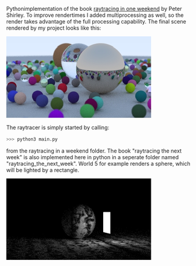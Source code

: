 Pythonimplementation of the book [raytracing in one weekend](https://raytracing.github.io/books/RayTracingInOneWeekend.html) by Peter Shirley. To improve rendertimes I added multiprocessing as well, so the render takes advantage of the full processing capability. The final scene rendered by my project looks like this:

![](https://github.com/mk2510/ray_tracing_project/blob/main/image.jpg)

The raytracer is simply started by calling:

```python
>>> python3 main.py
```
from the raytracing in a weekend folder.
The book "raytracing the next week" is also implemented here in python in a seperate folder named "raytracing_the_next_week". World 5 for example renders a sphere, which will be lighted by a rectangle.

![](https://github.com/mk2510/ray_tracing_project/blob/main/image2.jpg)
